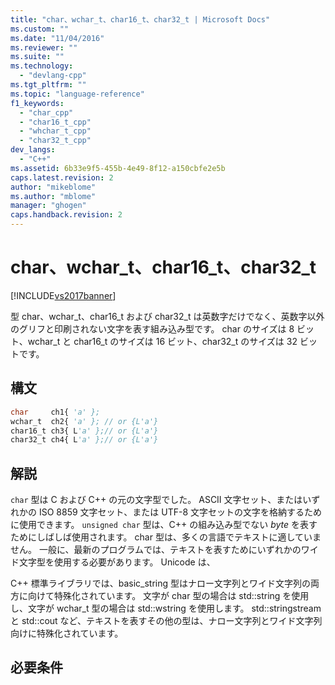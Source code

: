 ```yaml
---
title: "char、wchar_t、char16_t、char32_t | Microsoft Docs"
ms.custom: ""
ms.date: "11/04/2016"
ms.reviewer: ""
ms.suite: ""
ms.technology: 
  - "devlang-cpp"
ms.tgt_pltfrm: ""
ms.topic: "language-reference"
f1_keywords: 
  - "char_cpp"
  - "char16_t_cpp"
  - "whchar_t_cpp"
  - "char32_t_cpp"
dev_langs: 
  - "C++"
ms.assetid: 6b33e9f5-455b-4e49-8f12-a150cbfe2e5b
caps.latest.revision: 2
author: "mikeblome"
ms.author: "mblome"
manager: "ghogen"
caps.handback.revision: 2
---
```

# char、wchar_t、char16_t、char32_t
[!INCLUDE[vs2017banner](../assembler/inline/includes/vs2017banner.md)]

型 char、wchar\_t、char16\_t および char32\_t は英数字だけでなく、英数字以外のグリフと印刷されない文字を表す組み込み型です。  char のサイズは 8 ビット、wchar\_t と char16\_t のサイズは 16 ビット、char32\_t のサイズは 32 ビットです。  
  
## 構文  
  
```vb  
char     ch1{ 'a' };  
wchar_t  ch2{ 'a' }; // or {L'a'}  
char16_t ch3{ L'a' };// or {L'a'}  
char32_t ch4{ L'a' };// or {L'a'}  
```  
  
## 解説  
 `char` 型は C および C\+\+ の元の文字型でした。  ASCII 文字セット、またはいずれかの ISO 8859 文字セット、または UTF\-8 文字セットの文字を格納するために使用できます。  `unsigned char` 型は、C\+\+ の組み込み型でない *byte* を表すためにしばしば使用されます。  char 型は、多くの言語でテキストに適していません。  一般に、最新のプログラムでは、テキストを表すためにいずれかのワイド文字型を使用する必要があります。  Unicode は、  
  
 C\+\+ 標準ライブラリでは、basic\_string 型はナロー文字列とワイド文字列の両方に向けて特殊化されています。  文字が char 型の場合は std::string を使用し、文字が wchar\_t 型の場合は std::wstring を使用します。  std::stringstream と std::cout など、テキストを表すその他の型は、ナロー文字列とワイド文字列向けに特殊化されています。  
  
## 必要条件